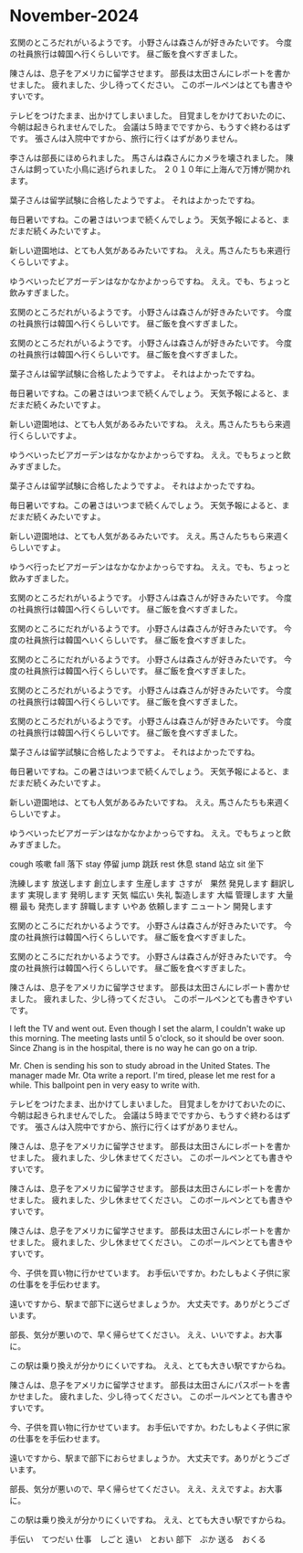 # November-2024

玄関のところだれがいるようです。
小野さんは森さんが好きみたいです。
今度の社員旅行は韓国へ行くらしいです。
昼ご飯を食べすぎました。

陳さんは、息子をアメリカに留学させます。
部長は太田さんにレポートを書かせました。
疲れました、少し待ってください。
このボールペンはとても書きやすいです。

テレビをつけたまま、出かけてしまいました。
目覚ましをかけておいたのに、今朝は起きられませんでした。
会議は５時までですから、もうすぐ終わるはずです。
張さんは入院中ですから、旅行に行くはずがありません。

李さんは部長にほめられました。
馬さんは森さんにカメラを壊されました。
陳さんは飼っていた小鳥に逃げられました。
２０１０年に上海んで万博が開かれます。

葉子さんは留学試験に合格したようですよ。
それはよかったですね。

毎日暑いですね。この暑さはいつまで続くんでしょう。
天気予報によると、まだまだ続くみたいですよ。

新しい遊園地は、とても人気があるみたいですね。
ええ。馬さんたちも来週行くらしいですよ。

ゆうべいったビアガーデンはなかなかよかっらですね。
ええ。でも、ちょっと飲みすぎました。

玄関のところだれがいるようです。
小野さんは森さんが好きみたいです。
今度の社員旅行は韓国へ行くらしいです。
昼ご飯を食べすぎました。

玄関のところだれがいるようです。
小野さんは森さんが好きみたいです。
今度の社員旅行は韓国へ行くらしいです。
昼ご飯を食べすぎました。

葉子さんは留学試験に合格したようですよ。
それはよかったですね。

毎日暑いですね。この暑さはいつまで続くんでしょう。
天気予報によると、まだまだ続くみたいですよ。

新しい遊園地は、とても人気があるみたいですね。
ええ。馬さんたちもら来週行くらしいですよ。

ゆうべいったビアガーデンはなかなかよかっらですね。
ええ。でもちょっと飲みすぎました。

葉子さんは留学試験に合格したようですよ。
それはよかったですね。

毎日暑いですね。この暑さはいつまで続くんでしょう。
天気予報によると、まだまだ続くみたいですよ。

新しい遊園地は、とても人気があるみたいです。
ええ。馬さんたちもら来週くらしいですよ。

ゆうべ行ったビアガーデンはなかなかよかっらですね。
ええ。でも、ちょっと飲みすぎました。

玄関のところだれがいるようです。
小野さんは森さんが好きみたいです。
今度の社員旅行は韓国へ行くらしいです。
昼ご飯を食べすぎました。

玄関のところにだれがいるようです。
小野さんは森さんが好きみたいです。
今度の社員旅行は韓国へいくらしいです。
昼ご飯を食べすぎました。

玄関のところにだれがいるようです。
小野さんは森さんが好きみたいです。
今度の社員旅行は韓国へ行くらしいです。
昼ご飯を食べすぎました。

玄関のところだれがいるようです。
小野さんは森さんが好きみたいです。
今度の社員旅行は韓国へ行くらしいです。
昼ご飯を食べすぎました。

玄関のところだれがいるようです。
小野さんは森さんが好きみたいです。
今度の社員旅行は韓国へ行くらしいです。
昼ご飯を食べすぎました。

葉子さんは留学試験に合格したようですよ。
それはよかったですね。

毎日暑いですね。この暑さはいつまで続くんでしょう。
天気予報によると、まだまだ続くみたいですよ。

新しい遊園地は、とても人気があるみたいですね。
ええ。馬さんたちも来週くらしいですよ。

ゆうべいったビアガーデンはなかなかよかっらですね。
ええ。でもちょっと飲みすぎました。

cough 咳嗽
fall 落下
stay 停留
jump 跳跃
rest 休息
stand 站立
sit 坐下

洗練します
放送します
創立します
生産します
さすが　果然
発見します
翻訳します
実現します
発明します
天気
幅広い
失礼
製造します
大幅
管理します
大量
棚
最も
発売します
辞職します
いやあ
依頼します
ニュートン
開発します

玄関のところにだれかいるようです。
小野さんは森さんが好きみたいです。
今度の社員旅行は韓国へ行くらしいです。
昼ご飯を食べすぎました。

玄関のところにだれかいるようです。
小野さんは森さんが好きみたいです。
今度の社員旅行は韓国へ行くらしいです。
昼ご飯を食べすぎました。

陳さんは、息子をアメリカに留学させます。
部長は太田さんにレポート書かせました。
疲れました、少し待ってください。
このポールペンとても書きやすいです。

I left the TV and went out.
Even though I set the alarm, I couldn't wake up this morning.
The meeting lasts until 5 o'clock, so it should be over soon.
Since Zhang is in the hospital, there is no way he can go on a trip.

Mr. Chen is sending his son to study abroad in the United States.
The manager made Mr. Ota write a report.
I'm tired, please let me rest for a while.
This ballpoint pen in very easy to write with.

テレビをつけたまま、出かけてしまいました。
目覚ましをかけておいたのに、今朝は起きられませんでした。
会議は５時までですから、もうすぐ終わるはずです。
張さんは入院中ですから、旅行に行くはずがありません。

陳さんは、息子をアメリカに留学させます。
部長は太田さんにレポートを書かせました。
疲れました、少し休ませてください。
このポールペンとても書きやすいです。

陳さんは、息子をアメリカに留学させます。
部長は太田さんにレポートを書かせました。
疲れました、少し休ませてください。
このボールペンとても書きやすいです。

陳さんは、息子をアメリカに留学させます。
部長は太田さんにレポートを書かせました。
疲れました、少し休ませてください。
このポールペンとても書きやすいです。

今、子供を買い物に行かせています。
お手伝いですか。わたしもよく子供に家の仕事をを手伝わせます。

遠いですから、駅まで部下に送らせましょうか。
大丈夫です。ありがとうございます。

部長、気分が悪いので、早く帰らせてください。
ええ、いいですよ。お大事に。

この駅は乗り換えが分かりにくいですね。
ええ、とても大きい駅ですからね。

陳さんは、息子をアメリカに留学させます。
部長は太田さんにパスポートを書かせました。
疲れました、少し待ってください。
このポールペンとても書きやすいです。

今、子供を買い物に行かせています。
お手伝いですか。わたしもよく子供に家の仕事をを手伝わせます。

遠いですから、駅まで部下におらせましょうか。
大丈夫です。ありがとうございます。

部長、気分が悪いので、早く帰らせてください。
ええ、ええですよ。お大事に。

この駅は乗り換えが分かりにくいですね。
ええ、とても大きい駅ですからね。

手伝い　てつだい
仕事　しごと
遠い　とおい
部下　ぶか
送る　おくる
